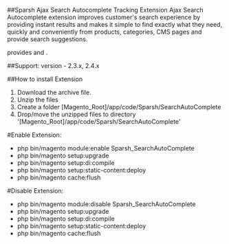 ##Sparsh Ajax Search Autocomplete Tracking Extension
Ajax Search Autocomplete extension improves customer's search experience by providing instant results and makes it simple to find exactly what they need, quickly and conveniently from products, categories, CMS pages and provide search suggestions.

provides  and .

##Support: 
version - 2.3.x, 2.4.x

##How to install Extension

1. Download the archive file.
2. Unzip the files
3. Create a folder [Magento_Root]/app/code/Sparsh/SearchAutoComplete
4. Drop/move the unzipped files to directory '[Magento_Root]/app/code/Sparsh/SearchAutoComplete'

#Enable Extension:
- php bin/magento module:enable Sparsh_SearchAutoComplete
- php bin/magento setup:upgrade
- php bin/magento setup:di:compile
- php bin/magento setup:static-content:deploy
- php bin/magento cache:flush

#Disable Extension:
- php bin/magento module:disable Sparsh_SearchAutoComplete
- php bin/magento setup:upgrade
- php bin/magento setup:di:compile
- php bin/magento setup:static-content:deploy
- php bin/magento cache:flush
